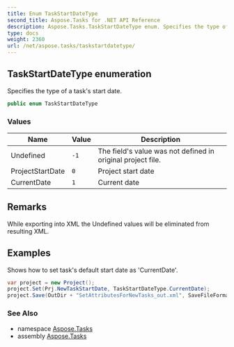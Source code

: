 ```yaml
---
title: Enum TaskStartDateType
second_title: Aspose.Tasks for .NET API Reference
description: Aspose.Tasks.TaskStartDateType enum. Specifies the type of a tasks start date
type: docs
weight: 2360
url: /net/aspose.tasks/taskstartdatetype/
---
```

## TaskStartDateType enumeration

Specifies the type of a task's start date.

```csharp
public enum TaskStartDateType
```

### Values

| Name | Value | Description |
| --- | --- | --- |
| Undefined | `-1` | The field's value was not defined in original project file. |
| ProjectStartDate | `0` | Project start date |
| CurrentDate | `1` | Current date |

## Remarks

While exporting into XML the Undefined values will be eliminated from resulting XML.

## Examples

Shows how to set task's default start date as 'CurrentDate'.

```csharp
var project = new Project();
project.Set(Prj.NewTaskStartDate, TaskStartDateType.CurrentDate);
project.Save(OutDir + "SetAttributesForNewTasks_out.xml", SaveFileFormat.Xml);
```

### See Also

* namespace [Aspose.Tasks](../../aspose.tasks/)
* assembly [Aspose.Tasks](../../)



